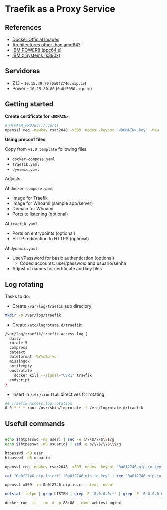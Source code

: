 # Traefik as a Proxy Service

## References

- [Docker Official Images](https://github.com/docker-library/official-images?tab=readme-ov-file#docker-official-images)
- [Architectures other than amd64?](https://github.com/docker-library/official-images#architectures-other-than-amd64)
- [IBM POWER8 (ppc64le)](https://hub.docker.com/u/ppc64le/)
- [IBM z Systems (s390x)](https://hub.docker.com/u/s390x/)

## Servidores

- Z13 - `10.15.39.70` (`0a0f2746.nip.io`)
- Power - `10.15.80.80` (`0a0f5050.nip.io`)

## Getting started

**Create certificate for `<DOMAIN>`**:

```sh
# @[PATH_PROJECT]/.certs
openssl req -newkey rsa:2048 -x509 -nodes -keyout "<DOMAIN>.key" -new -out "<DOMAIN>.crt" -subj "/CN=*.<DOMAIN>" -reqexts SAN -extensions SAN -config <(cat /etc/ssl/openssl.cnf <(printf "[SAN]\nsubjectAltName=DNS:*.%s, DNS:%s" "<DOMAIN>" "<DOMAIN>")) -sha256 -days 3650
```

**Using preconf files**:

Copy from `v1.0 template` following files:

- `docker-compose.yaml`
- `traefik.yaml`
- `dynamic.yaml`

Adjusts:

At `docker-compose.yaml`

- Image for Traefik
- Image for Whoami (sample app/server)
- Domain for Whoami
- Ports to listening (optional)

At `traefik.yaml`

- Ports on entrypoints (optional)
- HTTP redirection to HTTPS (optional)

At `dynamic.yaml`

- User/Password for basic authentication (optional)
  - Coded accounts: user/password and usuario/senha
- Adjust of names for certificate and key files

## Log rotating

Tasks to do:

- Create `/var/log/traefik` sub directory:

```sh
mkdir -p /var/log/traefik
```

- Create `/etc/logrotate.d/traefik`:

```sh
/var/log/traefik/traefik-access.log {
  daily
  rotate 5
  compress
  dateext
  dateformat -%Y%m%d-%s
  missingok
  notifempty
  postrotate
    docker kill --signal="USR1" traefik
  endscript
}
```

- Insert in `/etc/cronttab` directives for rotating:

```sh
## Traefik Access.log rotation
0 0 * * * root /usr/sbin/logrotate -f /etc/logrotate.d/traefik
```

## Usefull commands

```sh

echo $(htpasswd -nB user) | sed -e s/\\$/\\$\\$/g
echo $(htpasswd -nB usuario) | sed -e s/\\$/\\$\\$/g

htpasswd -nB user
htpasswd -nB usuario

openssl req -newkey rsa:2048 -x509 -nodes -keyout "0a0f2746.nip.io.key" -new -out "0a0f2746.nip.io.crt" -subj "/CN=*.0a0f2746.nip.io" -reqexts SAN -extensions SAN -config <(cat /etc/ssl/openssl.cnf <(printf "[SAN]\nsubjectAltName=DNS:*.%s, DNS:%s" "0a0f2746.nip.io" "0a0f2746.nip.io")) -sha256 -days 3650

cat "0a0f2746.nip.io.crt" "0a0f2746.nip.io.key" | tee "0a0f2746.nip.io.pem"

openssl x509 -in 0a0f2746.nip.io.crt -text -noout

netstat -tulpn | grep LISTEN | grep -E '0.0.0.0:*' | grep -E '0 0.0.0.0|0 10.15.39.70'

docker run -it --rm -d -p 88:80 --name webtest nginx
```


